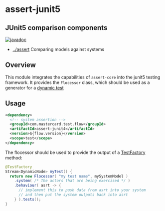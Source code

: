 
<!-- title start -->

# assert-junit5

JUnit5 comparison components
---
[![javadoc](https://javadoc.io/badge2/com.mastercard.test.flow/assert-junit5/javadoc.svg)](https://javadoc.io/doc/com.mastercard.test.flow/assert-junit5)

 * [../assert](..) Comparing models against systems

<!-- title end -->

## Overview

This module integrates the capabilities of `assert-core` into the junit5 testing framework.
It provides the `Flocessor` class, which should be used as a generator for a [dynamic test](https://junit.org/junit5/docs/current/user-guide/#writing-tests-dynamic-tests)

## Usage

```xml
<dependency>
  <!-- system assertion -->
  <groupId>com.mastercard.test.flow</groupId>
  <artifactId>assert-junit4</artifactId>
  <version>${flow.version}</version>
  <scope>test</scope>
</dependency>
```

The flocessor should be used to provide the output of a [TestFactory](https://junit.org/junit5/docs/current/api/org.junit.jupiter.api/org/junit/jupiter/api/TestFactory.html) method:

```java
@TestFactory
Stream<DynamicNode> myTest() {
  return new Flocessor( "my test name", mySystemModel )
    .system( /* The actors that are being exercised */ )
    .behaviour( asrt -> {
      // implement this to push data from asrt into your system 
      // and then put the system outputs back into asrt
    } ).tests();
}
```